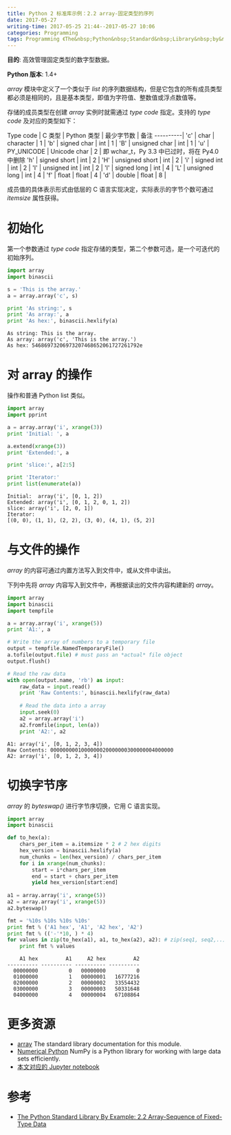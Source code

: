 ```yaml
---
title: Python 2 标准库示例：2.2 array-固定类型的序列
date: 2017-05-27
writing-time: 2017-05-25 21:44--2017-05-27 10:06
categories: Programming
tags: Programming 《The&nbsp;Python&nbsp;Standard&nbsp;Library&nbsp;by&nbsp;Example》 Python Data&nbsp;Sturcture array
---
```


**目的**: 高效管理固定类型的数字型数据。

**Python 版本**: 1.4+

*array* 模块中定义了一个类似于 *list* 的序列数据结构，但是它包含的所有成员类型都必须是相同的，且是基本类型，即值为字符值、整数值或浮点数值等。

存储的成员类型在创建 *array* 实例时就需通过 *type code* 指定。支持的 *type code* 及对应的类型如下：

Type code | C 类型             | Python 类型  | 最少字节数 | 备注
----------|
'c'       | char               | character    | 1          |
'b'       | signed char        | int          | 1          |
'B'       | unsigned char      | int          | 1          |
'u'       | PY_UNICODE         | Unicode char | 2          | 即 wchar_t，Py 3.3 中已过时，将在 Py4.0 中删除
'h'       | signed short       | int          | 2          |
'H'       | unsigned short     | int          | 2          |
'i'       | signed int         | int          | 2          |
'I'       | unsigned int       | int          | 2          |
'l'       | signed long        | int          | 4          |
'L'       | unsigned long      | int          | 4          |
'f'       | float              | float        | 4          |
'd'       | double             | float        | 8          |


成员值的具体表示形式由低层的 C 语言实现决定，实际表示的字节个数可通过 *itemsize* 属性获得。


# 初始化

第一个参数通过 *type code* 指定存储的类型，第二个参数可选，是一个可迭代的初始序列。


```python
import array
import binascii

s = 'This is the array.'
a = array.array('c', s)

print 'As string:', s
print 'As array:', a
print 'As hex:', binascii.hexlify(a)
```

    As string: This is the array.
    As array: array('c', 'This is the array.')
    As hex: 54686973206973207468652061727261792e


# 对 array 的操作

操作和普通 Python list 类似。


```python
import array
import pprint

a = array.array('i', xrange(3))
print 'Initial: ', a

a.extend(xrange(3))
print 'Extended:', a

print 'slice:', a[2:5]

print 'Iterator:'
print list(enumerate(a))
```

    Initial:  array('i', [0, 1, 2])
    Extended: array('i', [0, 1, 2, 0, 1, 2])
    slice: array('i', [2, 0, 1])
    Iterator:
    [(0, 0), (1, 1), (2, 2), (3, 0), (4, 1), (5, 2)]


# 与文件的操作

*array* 的内容可通过内置方法写入到文件中，或从文件中读出。

下列中先将 *array* 内容写入到文件中，再根据读出的文件内容构建新的 *array*。


```python
import array
import binascii
import tempfile

a = array.array('i', xrange(5))
print 'A1:', a

# Write the array of numbers to a temporary file
output = tempfile.NamedTemporaryFile()
a.tofile(output.file) # must pass an *actual* file object
output.flush()

# Read the raw data
with open(output.name, 'rb') as input:
    raw_data = input.read()
    print 'Raw Contents:', binascii.hexlify(raw_data)
    
    # Read the data into a array
    input.seek(0)
    a2 = array.array('i')
    a2.fromfile(input, len(a))
    print 'A2:', a2
```

    A1: array('i', [0, 1, 2, 3, 4])
    Raw Contents: 0000000001000000020000000300000004000000
    A2: array('i', [0, 1, 2, 3, 4])


# 切换字节序

*array* 的 *byteswap()* 进行字节序切换，它用 C 语言实现。


```python
import array
import binascii

def to_hex(a):
    chars_per_item = a.itemsize * 2 # 2 hex digits
    hex_version = binascii.hexlify(a)
    num_chunks = len(hex_version) / chars_per_item
    for i in xrange(num_chunks):
        start = i*chars_per_item
        end = start + chars_per_item
        yield hex_version[start:end]
        
a1 = array.array('i', xrange(5))
a2 = array.array('i', xrange(5))
a2.byteswap()

fmt = '%10s %10s %10s %10s'
print fmt % ('A1 hex', 'A1', 'A2 hex', 'A2')
print fmt % (('-'*10, ) * 4)
for values in zip(to_hex(a1), a1, to_hex(a2), a2): # zip(seq1, seq2,..) -> [(seq1[0], seq2[0],..), (seq1[1], seq2[1],..),..]
    print fmt % values
```

        A1 hex         A1     A2 hex         A2
    ---------- ---------- ---------- ----------
      00000000          0   00000000          0
      01000000          1   00000001   16777216
      02000000          2   00000002   33554432
      03000000          3   00000003   50331648
      04000000          4   00000004   67108864


# 更多资源

+ [array](https://docs.python.org/2.7/library/array.html?highlight=array#module-array) The standard library documentation for this module.
+ [Numerical Python](www.scipy.org) NumPy is a Python library for working with large data sets efficiently.
+ [本文对应的 Jupyter notebook](https://github.com/haiiiiiyun/ThePythonStandardLibraryByExample-ipynb/blob/master/2.2array.ipynb) 


# 参考

+ [The Python Standard Library By Example: 2.2 Array-Sequence of Fixed-Type Data](https://www.amazon.com/Python-Standard-Library-Example/dp/0321767349)
